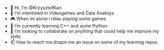 - 👋 Hi, I’m @KrzysztofKan
- 👀 I’m interested in Videogames and Data Analisys
- 🎮 When im alone i relax playing some games.
- 🌱 I’m currently learning C++ and some Python.
- 💞️ I’m looking to collaborate on anything that could help me improve my skills  
- 📫 How to reach me dropm me an issue on some of my learning repos.

<!---
KrzysztofKan/KrzysztofKan is a ✨ special ✨ repository because its `README.md` (this file) appears on your GitHub profile.
You can click the Preview link to take a look at your changes.
--->
